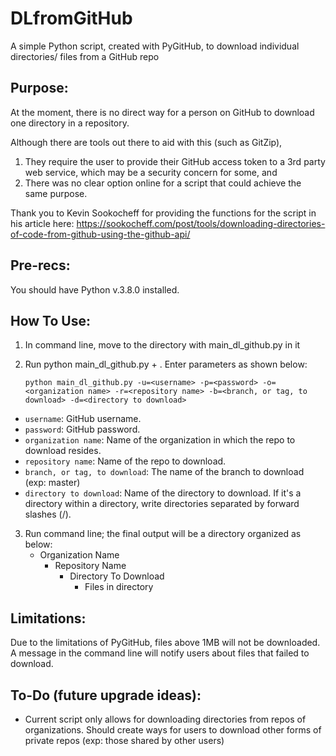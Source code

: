 # DLfromGitHub
A simple Python script, created with PyGitHub, to download individual directories/ files from a GitHub repo

## Purpose:

At the moment, there is no direct way for a person on GitHub to download one directory in a repository.  

Although there are tools out there to aid with this (such as GitZip), 
1. They require the user to provide their GitHub access token to a 3rd party web service, which may be a security concern for some, and
2. There was no clear option online for a script that could achieve the same purpose.

Thank you to Kevin Sookocheff for providing the functions for the script in his article here: https://sookocheff.com/post/tools/downloading-directories-of-code-from-github-using-the-github-api/

## Pre-recs:

You should have Python v.3.8.0 installed.  

## How To Use:

1. In command line, move to the directory with main_dl_github.py in it  
2. Run python main_dl_github.py + <necessary parameters> .  Enter parameters as shown below:
  
   `python main_dl_github.py -u=<username> -p=<password> -o=<organization name> -r=<repository name> -b=<branch, or tag, to download> -d=<directory to download>`
  - `username`:                       GitHub username.
  - `password`:                       GitHub password.
  - `organization name`:              Name of the organization in which the repo to download resides.  
  - `repository name`:                Name of the repo to download.
  - `branch, or tag, to download`:    The name of the branch to download (exp: master)
  - `directory to download`:          Name of the directory to download.  If it's a directory within a directory, write directories separated by forward slashes (/).  
   
3. Run command line; the final output will be a directory organized as below:
    - Organization Name
      - Repository Name
        - Directory To Download
          - Files in directory
       
## Limitations:

Due to the limitations of PyGitHub, files above 1MB will not be downloaded.  A message in the command line will notify users about files that failed to download.  

## To-Do (future upgrade ideas):
- Current script only allows for downloading directories from repos of organizations.  Should create ways for users to download other forms of private repos (exp: those shared by other users)

